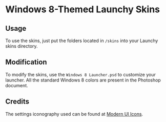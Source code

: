 Windows 8-Themed Launchy Skins
==============================

Usage
-----
To use the skins, just put the folders located in `/skins` into your Launchy skins directory.

Modification
------------
To modify the skins, use the `Windows 8 Launcher.psd` to customize your launcher. All the standard Windows 8 colors are present in the Photoshop document.

Credits
-------
The settings iconography used can be found at [Modern UI Icons](http://modernuiicons.com/).